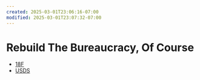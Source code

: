 ```yaml
---
created: 2025-03-01T23:06:16-07:00
modified: 2025-03-01T23:07:32-07:00
---
```


# Rebuild The Bureaucracy, Of Course

- [18F](https://donmoynihan.substack.com/p/skilled-technologists-are-being-forced)
- [USDS](https://donmoynihan.substack.com/p/skilled-technologists-are-being-forced)
